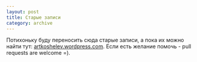 ```yaml
---
layout: post
title: Старые записи
category: archive
---
```


Потихоньку буду переносить сюда старые записи, а пока их можно найти тут: [artkoshelev.wordpress.com](http://artkoshelev.wordpress.com/). Если есть желание помочь - pull requests are welcome =).